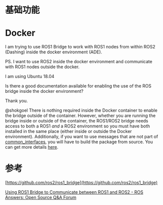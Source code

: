 # 基础功能

# Docker

I am trying to use ROS1 Bridge to work with ROS1 nodes from within ROS2 (Dashing) inside the docker environment (ADE).

PS. I want to use ROS2 inside the docker environment and communicate with ROS1 nodes outside the docker.

I am using Ubuntu 18.04

Is there a good documentation available for enabling the use of the ROS bridge inside the docker environment?

Thank you.

@shokgoel There is nothing required inside the Docker container to enable the bridge outside of the container. However, whether you are running the bridge inside or outside of the container, the ROS1/ROS2 bridge needs access to both a ROS1 _and_ a ROS2 environment so you must have both installed in the same place (either inside or outside the Docker environment). Additionally, if you want to use messages that are not part of [common_interfaces](https://github.com/ros2/common_interfaces), you will have to build the package from source. You can get more details [here](https://github.com/ros2/ros1_bridge/blob/master/doc/index.rst).

# 参考

[https://github.com/ros2/ros1_bridge](https://github.com/ros2/ros1_bridge)

[Using ROS1 Bridge to Communicate between ROS1 and ROS2 - ROS Answers: Open Source Q&A Forum](https://answers.ros.org/question/369014/using-ros1-bridge-to-communicate-between-ros1-and-ros2/)
